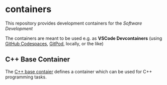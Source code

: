 # containers

This repository provides development containers for the *Software Development*

The containers are meant to be used e.g. as **VSCode Devcontainers** (using [GitHub Codespaces](https://docs.github.com/en/codespaces/overview), [GitPod](https://gitpod.io/), locally, or the like)

## C++ Base Container
The [C++ base contaier](dockerfiles/cpp_base) defines a container which can be used for C++ programming tasks.
